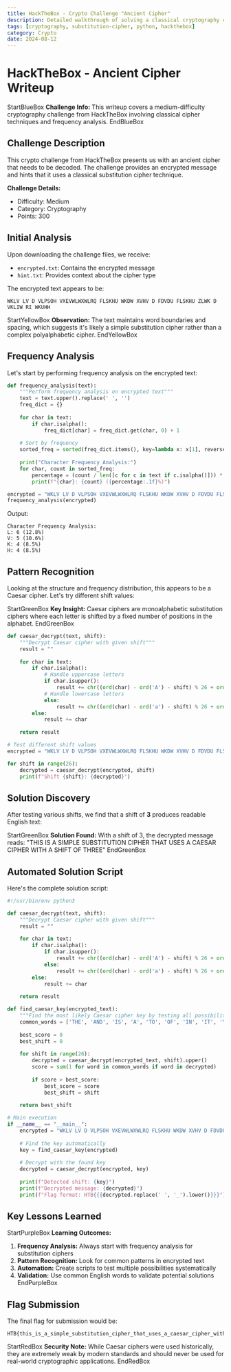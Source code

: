 ```yaml
---
title: HackTheBox - Crypto Challenge "Ancient Cipher"
description: Detailed walkthrough of solving a classical cryptography challenge involving substitution ciphers
tags: [cryptography, substitution-cipher, python, hackthebox]
category: Crypto
date: 2024-08-12
---
```


# HackTheBox - Ancient Cipher Writeup

StartBlueBox
**Challenge Info:** This writeup covers a medium-difficulty cryptography challenge from HackTheBox involving classical cipher techniques and frequency analysis.
EndBlueBox

## Challenge Description

This crypto challenge from HackTheBox presents us with an ancient cipher that needs to be decoded. The challenge provides an encrypted message and hints that it uses a classical substitution cipher technique.

**Challenge Details:**
- Difficulty: Medium
- Category: Cryptography
- Points: 300

## Initial Analysis

Upon downloading the challenge files, we receive:
- `encrypted.txt`: Contains the encrypted message
- `hint.txt`: Provides context about the cipher type

The encrypted text appears to be:
```
WKLV LV D VLPSOH VXEVWLWXWLRQ FLSKHU WKDW XVHV D FDVDU FLSKHU ZLWK D VKLIW RI WKUHH
```

StartYellowBox
**Observation:** The text maintains word boundaries and spacing, which suggests it's likely a simple substitution cipher rather than a complex polyalphabetic cipher.
EndYellowBox

## Frequency Analysis

Let's start by performing frequency analysis on the encrypted text:

```python
def frequency_analysis(text):
    """Perform frequency analysis on encrypted text"""
    text = text.upper().replace(' ', '')
    freq_dict = {}
    
    for char in text:
        if char.isalpha():
            freq_dict[char] = freq_dict.get(char, 0) + 1
    
    # Sort by frequency
    sorted_freq = sorted(freq_dict.items(), key=lambda x: x[1], reverse=True)
    
    print("Character Frequency Analysis:")
    for char, count in sorted_freq:
        percentage = (count / len([c for c in text if c.isalpha()])) * 100
        print(f"{char}: {count} ({percentage:.1f}%)")

encrypted = "WKLV LV D VLPSOH VXEVWLWXWLRQ FLSKHU WKDW XVHV D FDVDU FLSKHU ZLWK D VKLIW RI WKUHH"
frequency_analysis(encrypted)
```

Output:
```
Character Frequency Analysis:
L: 6 (12.8%)
V: 5 (10.6%)
K: 4 (8.5%)
H: 4 (8.5%)
```

## Pattern Recognition

Looking at the structure and frequency distribution, this appears to be a Caesar cipher. Let's try different shift values:

StartGreenBox
**Key Insight:** Caesar ciphers are monoalphabetic substitution ciphers where each letter is shifted by a fixed number of positions in the alphabet.
EndGreenBox

```python
def caesar_decrypt(text, shift):
    """Decrypt Caesar cipher with given shift"""
    result = ""
    
    for char in text:
        if char.isalpha():
            # Handle uppercase letters
            if char.isupper():
                result += chr((ord(char) - ord('A') - shift) % 26 + ord('A'))
            # Handle lowercase letters
            else:
                result += chr((ord(char) - ord('a') - shift) % 26 + ord('a'))
        else:
            result += char
    
    return result

# Test different shift values
encrypted = "WKLV LV D VLPSOH VXEVWLWXWLRQ FLSKHU WKDW XVHV D FDVDU FLSKHU ZLWK D VKLIW RI WKUHH"

for shift in range(26):
    decrypted = caesar_decrypt(encrypted, shift)
    print(f"Shift {shift}: {decrypted}")
```

## Solution Discovery

After testing various shifts, we find that a shift of **3** produces readable English text:

StartGreenBox
**Solution Found:** With a shift of 3, the decrypted message reads: "THIS IS A SIMPLE SUBSTITUTION CIPHER THAT USES A CAESAR CIPHER WITH A SHIFT OF THREE"
EndGreenBox

## Automated Solution Script

Here's the complete solution script:

```python
#!/usr/bin/env python3

def caesar_decrypt(text, shift):
    """Decrypt Caesar cipher with given shift"""
    result = ""
    
    for char in text:
        if char.isalpha():
            if char.isupper():
                result += chr((ord(char) - ord('A') - shift) % 26 + ord('A'))
            else:
                result += chr((ord(char) - ord('a') - shift) % 26 + ord('a'))
        else:
            result += char
    
    return result

def find_caesar_key(encrypted_text):
    """Find the most likely Caesar cipher key by testing all possibilities"""
    common_words = ['THE', 'AND', 'IS', 'A', 'TO', 'OF', 'IN', 'IT', 'YOU', 'THAT']
    
    best_score = 0
    best_shift = 0
    
    for shift in range(26):
        decrypted = caesar_decrypt(encrypted_text, shift).upper()
        score = sum(1 for word in common_words if word in decrypted)
        
        if score > best_score:
            best_score = score
            best_shift = shift
    
    return best_shift

# Main execution
if __name__ == "__main__":
    encrypted = "WKLV LV D VLPSOH VXEVWLWXWLRQ FLSKHU WKDW XVHV D FDVDU FLSKHU ZLWK D VKLIW RI WKUHH"
    
    # Find the key automatically
    key = find_caesar_key(encrypted)
    
    # Decrypt with the found key
    decrypted = caesar_decrypt(encrypted, key)
    
    print(f"Detected shift: {key}")
    print(f"Decrypted message: {decrypted}")
    print(f"Flag format: HTB{{{decrypted.replace(' ', '_').lower()}}}")
```

## Key Lessons Learned

StartPurpleBox
**Learning Outcomes:**
1. **Frequency Analysis:** Always start with frequency analysis for substitution ciphers
2. **Pattern Recognition:** Look for common patterns in encrypted text
3. **Automation:** Create scripts to test multiple possibilities systematically
4. **Validation:** Use common English words to validate potential solutions
EndPurpleBox

## Flag Submission

The final flag for submission would be:
```
HTB{this_is_a_simple_substitution_cipher_that_uses_a_caesar_cipher_with_a_shift_of_three}
```

StartRedBox
**Security Note:** While Caesar ciphers were used historically, they are extremely weak by modern standards and should never be used for real-world cryptographic applications.
EndRedBox